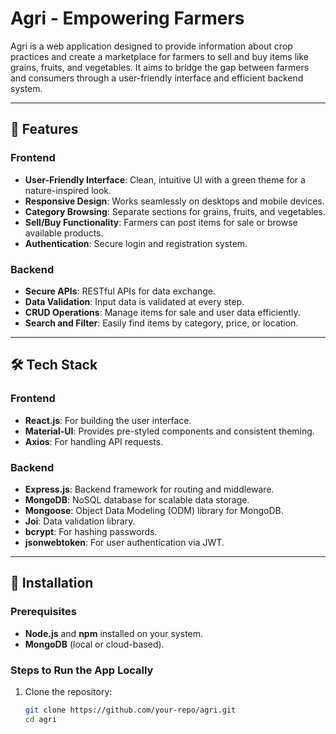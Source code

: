 # Agri - Empowering Farmers

Agri is a web application designed to provide information about crop practices and create a marketplace for farmers to sell and buy items like grains, fruits, and vegetables. It aims to bridge the gap between farmers and consumers through a user-friendly interface and efficient backend system.

---

## 🌟 Features

### Frontend
- **User-Friendly Interface**: Clean, intuitive UI with a green theme for a nature-inspired look.
- **Responsive Design**: Works seamlessly on desktops and mobile devices.
- **Category Browsing**: Separate sections for grains, fruits, and vegetables.
- **Sell/Buy Functionality**: Farmers can post items for sale or browse available products.
- **Authentication**: Secure login and registration system.

### Backend
- **Secure APIs**: RESTful APIs for data exchange.
- **Data Validation**: Input data is validated at every step.
- **CRUD Operations**: Manage items for sale and user data efficiently.
- **Search and Filter**: Easily find items by category, price, or location.

---

## 🛠️ Tech Stack

### Frontend
- **React.js**: For building the user interface.
- **Material-UI**: Provides pre-styled components and consistent theming.
- **Axios**: For handling API requests.

### Backend
- **Express.js**: Backend framework for routing and middleware.
- **MongoDB**: NoSQL database for scalable data storage.
- **Mongoose**: Object Data Modeling (ODM) library for MongoDB.
- **Joi**: Data validation library.
- **bcrypt**: For hashing passwords.
- **jsonwebtoken**: For user authentication via JWT.

---

## 🚀 Installation

### Prerequisites
- **Node.js** and **npm** installed on your system.
- **MongoDB** (local or cloud-based).

### Steps to Run the App Locally
1. Clone the repository:
   ```bash
   git clone https://github.com/your-repo/agri.git
   cd agri
